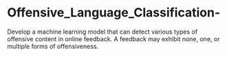 # Offensive_Language_Classification-
Develop a machine learning model that can detect various types of offensive content in online  feedback. A feedback may exhibit none, one, or multiple forms of offensiveness. 
